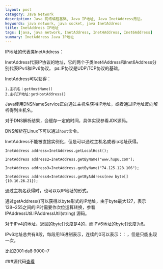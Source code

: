 ```yaml
---
layout: post
category: Java Network
description: Java 网络编程基础, Java IP地址, Java InetAddress用法。
keywords: java network, java socket, java InetAddress
title: InetAddress IP地址
tags: [java, java network, InetAddress, Inet4Address, Inet6Address]
summary: InetAddress Java IP地址
---
```

IP地址的代表类InetAddress：

InetAddress代表IP协议的地址，它的两个子类Inet4Address和Inet6Address分别代表IPv4和IPv6协议。
ps:IP协议是UDP\TCP协议的基础。

InetAddress可以获得：	
	
	1.主机名：getHostName()
	2.主机IP地址:getHostAddress()
	

Java使用DNSNameService正向通过主机名获得IP地址，或者通过IP地址反向解析得到主机名。

对于DNS解析结果，会缓存一定的时间，具体实现参看JDK源码。

DNS解析在Linux下可以通过`host`命令。

InetAddress不能被直接实例化，但是可以通过主机名或者ip地址获得。

	InetAddress address=InetAddress.getLocalHost();
			
	InetAddress address2=InetAddress.getByName("www.hupu.com");
			
	InetAddress address3=InetAddress.getByName("74.125.128.106");
	
	InetAddress address4=InetAddress.getByAddress(new byte[]{10.16.26.21});


通过主机名获得时，也可以以IP地址的形式。

通过getAddress()可以获得以byte形式的IP地址，由于byte最大127，表示128~255之间的IP时需要作次位运算转换，参看IPAddressUtil.IPAddressUtil(string) 源码。

对于IPv4的地址，返回的byte[]长度是4的，而IPV6地址的byte[]长度为8。

IPv6地址总共有8段，每段用16进制表示，连续的0可以表示：：，但是只能出现一次。

比如2001:da8:9000::7


###源代码[查看](https://github.com/llohellohe/cp/blob/master/src/yangqi/net/InetAddressRunner.java)






